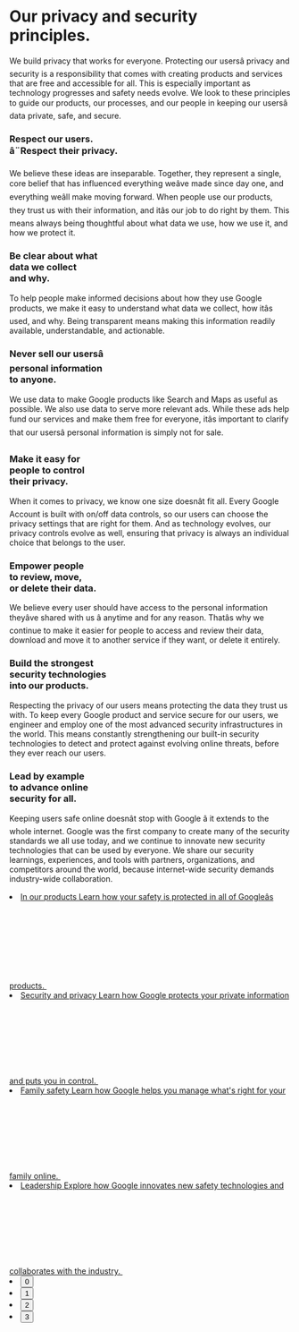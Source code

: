
# Our privacy and security <br/>principles.

We build privacy that works for everyone. Protecting our usersâ privacy and security is a responsibility that comes with creating products and services that are free and accessible for all. This is especially important as technology progresses and safety needs evolve. We look to these principles to guide our products, our processes, and our people in keeping our usersâ data private, safe, and secure.

### Respect our users.<br> â¨Respect their privacy.</br>

We believe these ideas are inseparable. Together, they represent a single, core belief that has influenced everything weâve made since day one, and everything weâll make moving forward. When people use our products, they trust us with their information, and itâs our job to do right by them. This means always being thoughtful about what data we use, how we use it, and how we protect it.

### Be clear about what <br/>data we collect <br/>and why.

To help people make informed decisions about how they use Google products, we make it easy to understand what data we collect, how itâs used, and why. Being transparent means making this information readily available, understandable, and actionable.

### Never sell our usersâ <br/> personal information<br/>to anyone.

We use data to make Google products like Search and Maps as useful as possible. We also use data to serve more relevant ads. While these ads help fund our services and make them free for everyone, itâs important to clarify that our usersâ personal  information is simply not for sale.

### Make it easy for <br/>people to control<br/> their privacy.

When it comes to privacy, we know one size doesnât fit all. Every Google Account is built with on/off data controls, so our users  can choose the privacy settings that are right for them. And as technology evolves, our privacy controls evolve as well, ensuring  that privacy is always an individual choice that belongs to the user.

### Empower people<br/> to review, move,<br/> or delete their data.

We believe every user should have access to the personal  information theyâve shared with us â anytime and for any reason. Thatâs why we continue to make it easier for people to access  and review their data, download and move it to another service if  they want, or delete it entirely.

### Build the strongest<br/> security technologies<br/> into our products.

Respecting the privacy of our users means protecting the data  they trust us with. To keep every Google product and service  secure for our users, we engineer and employ one of the most advanced security infrastructures in the world. This means  constantly strengthening our built-in security technologies to  detect and protect against evolving online threats, before they  ever reach our users.

### Lead by example<br/> to advance online<br/> security for all.

Keeping users safe online doesnât stop with Google â it extends to the whole internet. Google was the first company to create many  of the security standards we all use today, and we continue to innovate new security technologies that can be used by everyone.  We share our security learnings, experiences, and tools with  partners, organizations, and competitors around the world,  because internet-wide security demands industry-wide collaboration.

<li class="glue-carousel__item item">
<a aria-label="Learn more about In our products" class="card glue-mod-box-shadow-2" href="../products/">
In our products
Learn how your safety is protected in all of Googleâs products.
<svg alt="" aria-hidden="true" class="glue-icon glue-icon--arrow-forward" role="img">
<use xlink:href="/static-2020/img/glue-icons.svg?cache=de92586#arrow-forward"></use>
</svg>
</a>
</li>
<li class="glue-carousel__item item">
<a aria-label="Learn more about Security and Privacy" class="card glue-mod-box-shadow-2" href="../security-privacy/">
Security and privacy
Learn how Google protects your private information and puts you in control.
<svg alt="" aria-hidden="true" class="glue-icon glue-icon--arrow-forward" role="img">
<use xlink:href="/static-2020/img/glue-icons.svg?cache=de92586#arrow-forward"></use>
</svg>
</a>
</li>
<li class="glue-carousel__item item">
<a aria-label="Learn more about Family Safety" class="card glue-mod-box-shadow-2" href="../families/">
Family safety
Learn how Google helps you manage what's right for your family online.
<svg alt="" aria-hidden="true" class="glue-icon glue-icon--arrow-forward" role="img">
<use xlink:href="/static-2020/img/glue-icons.svg?cache=de92586#arrow-forward"></use>
</svg>
</a>
</li>
<li class="glue-carousel__item item">
<a aria-label="Learn more about Google Security Leadership" class="card glue-mod-box-shadow-2" href="../security/security-leadership/">
Leadership
Explore how Google innovates new safety technologies and collaborates with the industry.
<svg alt="" aria-hidden="true" class="glue-icon glue-icon--arrow-forward" role="img">
<use xlink:href="/static-2020/img/glue-icons.svg?cache=de92586#arrow-forward"></use>
</svg>
</a>
</li>

<li class="glue-pagination__button-container glue-pagination__page-list-button-container">
<button class="glue-pagination__button glue-pagination__page-list-button" data-glue-pagination-page="1" role="tab" type="button">
                0
              </button>
</li>
<li class="glue-pagination__button-container glue-pagination__page-list-button-container">
<button class="glue-pagination__button glue-pagination__page-list-button" data-glue-pagination-page="2" role="tab" type="button">
                1
              </button>
</li>
<li class="glue-pagination__button-container glue-pagination__page-list-button-container">
<button class="glue-pagination__button glue-pagination__page-list-button" data-glue-pagination-page="3" role="tab" type="button">
                2
              </button>
</li>
<li class="glue-pagination__button-container glue-pagination__page-list-button-container">
<button class="glue-pagination__button glue-pagination__page-list-button" data-glue-pagination-page="4" role="tab" type="button">
                3
              </button>
</li>
